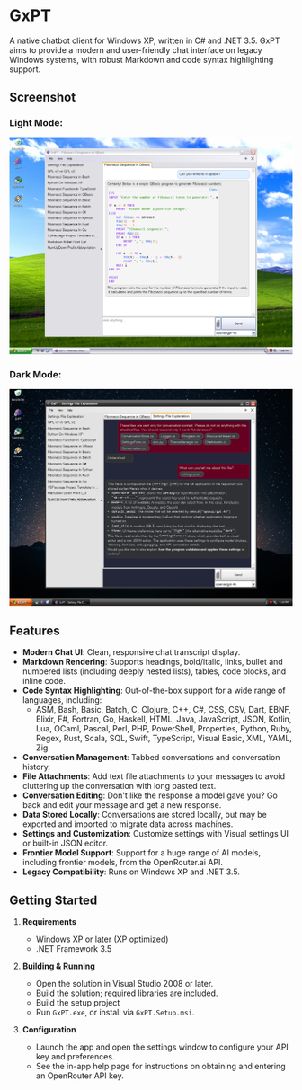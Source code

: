 # GxPT

A native chatbot client for Windows XP, written in C# and .NET 3.5. GxPT aims to provide a modern and user-friendly chat interface on legacy Windows systems, with robust Markdown and code syntax highlighting support.

## Screenshot

### Light Mode:
![GxPT Light Mode Screenshot](GxPT-light.png)
### Dark Mode:
![GxPT Dark Mode Screenshot](GxPT-dark.png)

## Features

- **Modern Chat UI**: Clean, responsive chat transcript display.
- **Markdown Rendering**: Supports headings, bold/italic, links, bullet and numbered lists (including deeply nested lists), tables, code blocks, and inline code.
- **Code Syntax Highlighting**: Out-of-the-box support for a wide range of languages, including:
   - ASM, Bash, Basic, Batch, C, Clojure, C++, C#, CSS, CSV, Dart, EBNF, Elixir, F#, Fortran, Go, Haskell, HTML, Java, JavaScript, JSON, Kotlin, Lua, OCaml, Pascal, Perl, PHP, PowerShell, Properties, Python, Ruby, Regex, Rust, Scala, SQL, Swift, TypeScript, Visual Basic, XML, YAML, Zig
- **Conversation Management**: Tabbed conversations and conversation history.
- **File Attachments**: Add text file attachments to your messages to avoid cluttering up the conversation with long pasted text.
- **Conversation Editing**: Don't like the response a model gave you? Go back and edit your message and get a new response.
- **Data Stored Locally**: Conversations are stored locally, but may be exported and imported to migrate data across machines.
- **Settings and Customization**: Customize settings with Visual settings UI or built-in JSON editor. 
- **Frontier Model Support**: Support for a huge range of AI models, including frontier models, from the OpenRouter.ai API. 
- **Legacy Compatibility**: Runs on Windows XP and .NET 3.5.

## Getting Started

1. **Requirements**
   - Windows XP or later (XP optimized)
   - .NET Framework 3.5

2. **Building & Running**
   - Open the solution in Visual Studio 2008 or later.
   - Build the solution; required libraries are included.
   - Build the setup project
   - Run `GxPT.exe`,  or install via `GxPT.Setup.msi`. 

3. **Configuration**
   - Launch the app and open the settings window to configure your API key and preferences.
   - See the in-app help page for instructions on obtaining and entering an OpenRouter API key.